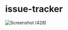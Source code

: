 # issue-tracker



![Screenshot (428)](https://user-images.githubusercontent.com/86771291/124384212-d131e500-dced-11eb-918c-84c139de2977.png)

